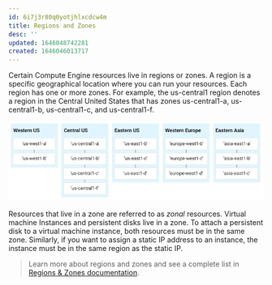 ```yaml
---
id: 6i7j3r80q0yotjhlxcdcw4m
title: Regions and Zones
desc: ''
updated: 1646048742281
created: 1646046013717
---
```


Certain Compute Engine resources live in regions or zones. A region is a specific geographical location where you can run your resources. Each region has one or more zones. For example, the us-central1 region denotes a region in the Central United States that has zones us-central1-a, us-central1-b, us-central1-c, and us-central1-f.

![](/assets/images/2022-02-28-11-00-27.png)

Resources that live in a zone are referred to as _zonal_ resources. Virtual machine Instances and persistent disks live in a zone. To attach a persistent disk to a virtual machine instance, both resources must be in the same zone. Similarly, if you want to assign a static IP address to an instance, the instance must be in the same region as the static IP.

> Learn more about regions and zones and see a complete list in [Regions & Zones documentation](https://cloud.google.com/compute/docs/regions-zones/).